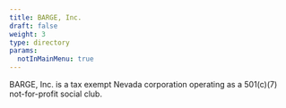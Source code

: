 ```yaml
---
title: BARGE, Inc.
draft: false
weight: 3
type: directory
params:
  notInMainMenu: true
---
```


BARGE, Inc. is a tax exempt Nevada corporation operating as a 501(c)(7) not-for-profit social club.

